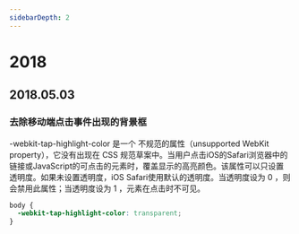 ```yaml
---
sidebarDepth: 2
---
```


# 2018

## 2018.05.03

### 去除移动端点击事件出现的背景框

-webkit-tap-highlight-color 是一个 不规范的属性（unsupported WebKit property），它没有出现在 CSS 规范草案中。当用户点击iOS的Safari浏览器中的链接或JavaScript的可点击的元素时，覆盖显示的高亮颜色。该属性可以只设置透明度。如果未设置透明度，iOS Safari使用默认的透明度。当透明度设为 0 ，则会禁用此属性；当透明度设为 1 ，元素在点击时不可见。

```css
body {
  -webkit-tap-highlight-color: transparent;
}
```
